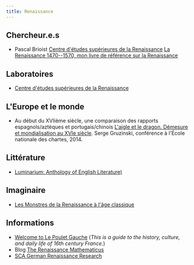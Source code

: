 ```yaml
---
title: Renaissance
---
```


## Chercheur.e.s

- Pascal Brioist
[Centre d'études supérieures de la Renaissance](http://www.cesr.cnrs.fr/chercheurs/pascal-brioist)
[La Renaissance 1470--1570, mon livre de référence sur la Renaissance](http://www.amazon.fr/La-Renaissance-1470-1570-Pascal-Brioist/dp/2912232295)

## Laboratoires

- [Centre d'études supérieures de la Renaissance](http://www.cesr.cnrs.fr/)

## L'Europe et le monde

- Au début du XVIième siècle, une comparaison des rapports espagnols/aztèques et portugais/chinois [L'aigle et le dragon. Démesure et mondialisation au XVIe siècle](https://www.youtube.com/watch?v=hdVPdMbGBC4). Serge Gruzinski, conférence à l'École nationale des chartes, 2014.

## Littérature

- [Luminarium: Anthology of English Literature)](http://www.luminarium.org/renlit/)

## Imaginaire

- [Les Monstres de la Renaissance à l'âge classique](http://www.biusante.parisdescartes.fr/monstres/)

## Informations

- [Welcome to Le Poulet Gauche](http://www.lepg.org/) (*This is a guide to the history, culture, and daily life of 16th century France.*)
- Blog [The Renaissance Mathematicus](https://thonyc.wordpress.com/)
- [SCA German Renaissance Research](http://scagermanrenaissance.blogspot.fr/)